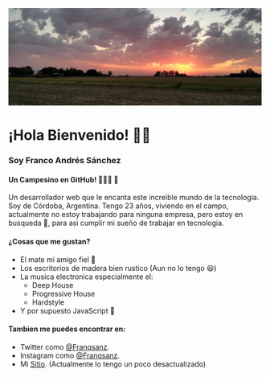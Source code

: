 ![atardecer en casa](/casa.jpg)

# ¡Hola Bienvenido! 👋🏻

### Soy Franco Andrés Sánchez

#### Un Campesino en GitHub! 👨🏼‍🌾 🚜

Un desarrollador web que le encanta este increible mundo de la tecnologia.
Soy de Córdoba, Argentina. Tengo 23 años, viviendo en el campo, actualmente no estoy trabajando para ninguna empresa, pero estoy en busqueda 🧐, para asi cumplir mi sueño de trabajar en tecnologia.

#### ¿Cosas que me gustan?

- El mate mi amigo fiel 🧉
- Los escritorios de madera bien rustico (Aun no lo tengo 😆)
- La musica electronica especialmente el:
  - Deep House
  - Progressive House
  - Hardstyle
- Y por supuesto JavaScript 💛

#### Tambien me puedes encontrar en:

- Twitter como [@Franqsanz](https://twitter.com/Franqsanz).
- Instagram como [@Franqsanz](https://instagram.com/Franqsanz).
- Mi [Sitio](https://franqsanzdev.herokuapp.com/). (Actualmente lo tengo un poco desactualizado)
